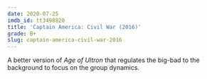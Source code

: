 ```yaml
---
date: 2020-07-25
imdb_id: tt3498820
title: 'Captain America: Civil War (2016)'
grade: B+
slug: captain-america-civil-war-2016
---
```


A better version of <span data-imdb-id="tt2395427">_Age of Ultron_</span> that regulates the big-bad to the background to focus on the group dynamics.